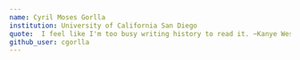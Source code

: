 ```yaml
---
name: Cyril Moses Gorlla
institution: University of California San Diego
quote:  I feel like I'm too busy writing history to read it. ~Kanye West
github_user: cgorlla
---
```

